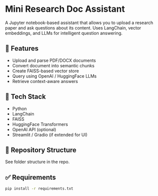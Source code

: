 # Mini Research Doc Assistant

A Jupyter notebook-based assistant that allows you to upload a research paper and ask questions about its content. Uses LangChain, vector embeddings, and LLMs for intelligent question answering.

## 🚀 Features
- Upload and parse PDF/DOCX documents
- Convert document into semantic chunks
- Create FAISS-based vector store
- Query using OpenAI / HuggingFace LLMs
- Retrieve context-aware answers

## 🧰 Tech Stack
- Python
- LangChain
- FAISS
- HuggingFace Transformers
- OpenAI API (optional)
- Streamlit / Gradio (if extended for UI)

## 📁 Repository Structure

See folder structure in the repo.

## ✅ Requirements

```bash
pip install -r requirements.txt
```
